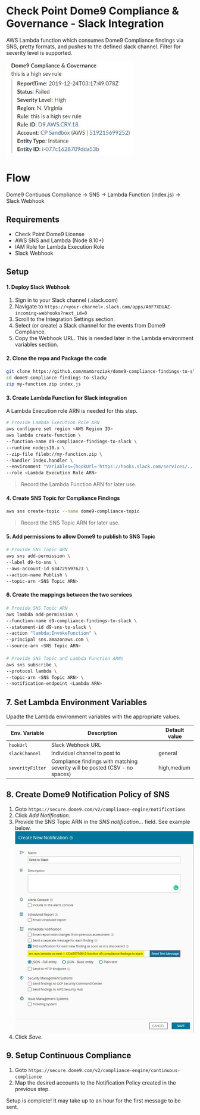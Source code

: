 # Check Point Dome9 Compliance & Governance - Slack Integration 
AWS Lambda function which consumes Dome9 Compliance findings via SNS, pretty formats, and pushes to the defined slack channel. Filter for severity level is supported.

![alt text](./images/slack-preview.jpg)

# Flow
Dome9 Contiuous Compliance -> SNS -> Lambda Function (index.js) -> Slack Webhook

## Requirements
* Check Point Dome9 License
* AWS SNS and Lambda (Node 8.10+)
* IAM Role for Lambda Execution Role
* Slack Webhook

## Setup
#### 1. Deploy Slack Webhook
1. Sign in to your Slack channel (<your channel>.slack.com)
2. Navigate to `https://<your-channel>.slack.com/apps/A0F7XDUAZ-incoming-webhooks?next_id=0`
3. Scroll to the Integration Settings section.
4. Select (or create) a Slack channel for the events from Dome9 Compliance.
5. Copy the Webhook URL. This is needed later in the Lambda environment variables section.

#### 2. Clone the repo and Package the code
```bash
git clone https://github.com/mambroziak/dome9-compliance-findings-to-slack.git
cd dome9-compliance-findings-to-slack/
zip my-function.zip index.js
```

#### 3. Create Lambda Function for Slack integration
A Lambda Execution role ARN is needed for this step.

```bash
# Provide Lambda Execution Role ARN
aws configure set region <AWS Region ID>
aws lambda create-function \
--function-name d9-compliance-findings-to-slack \
--runtime nodejs10.x \
--zip-file fileb://my-function.zip \
--handler index.handler \
--environment "Variables={hookUrl='https://hooks.slack.com/services/...',slackChannel='general',severityFilter='high,medium'}" \
--role <Lambda Execution Role ARN>
```
> Record the Lambda Function ARN for later use. 

#### 4. Create SNS Topic for Compliance Findings
```bash
aws sns create-topic --name dome9-compliance-topic
```
> Record the SNS Topic ARN for later use. 

#### 5. Add permissions to allow Dome9 to publish to SNS Topic
```bash
# Provide SNS Topic ARN
aws sns add-permission \
--label d9-to-sns \
--aws-account-id 634729597623 \
--action-name Publish \
--topic-arn <SNS Topic ARN>
```

#### 6. Create the mappings between the two services
```bash
# Provide SNS Topic ARN
aws lambda add-permission \
--function-name d9-compliance-findings-to-slack \
--statement-id d9-sns-to-slack \
--action "lambda:InvokeFunction" \
--principal sns.amazonaws.com \
--source-arn <SNS Topic ARN>

# Provide SNS Topic and Lambda Function ARNs
aws sns subscribe \
--protocol lambda \
--topic-arn <SNS Topic ARN> \
--notification-endpoint <Lambda ARN>
```

## 7. Set Lambda Environment Variables
Upadte the Lambda environment variables with the appropriate values.

| Env. Variable    | Description                                                                 | Default value |
|------------------|-----------------------------------------------------------------------------|---------------|
| `hookUrl `       | Slack Webhook URL                                                           | |
| `slackChannel`   | Individual channel to post to                                               | general |
| `severityFilter` | Compliance findings with matching severity will be posted (CSV - no spaces) | high,medium |

## 8. Create Dome9 Notification Policy of SNS
1. Goto `https://secure.dome9.com/v2/compliance-engine/notifications`
2. Click *Add Notification*.
3. Provide the SNS Topic ARN in the *SNS notification...* field. See example below.
![alt text](./images/d9-notification-policy-sns.jpg)
4. Click *Save*.

## 9. Setup Continuous Compliance
1. Goto `https://secure.dome9.com/v2/compliance-engine/continuous-compliance`
2. Map the desired accounts to the Notification Policy created in the previous step.

Setup is complete! It may take up to an hour for the first message to be sent.
